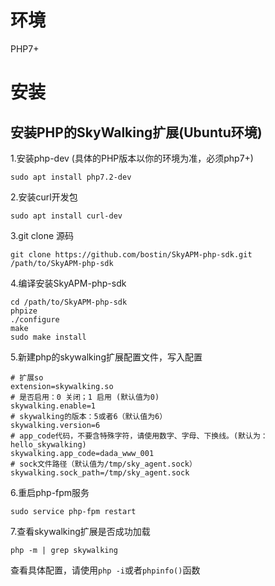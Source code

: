 # 环境

PHP7+


# 安装

## 安装PHP的SkyWalking扩展(Ubuntu环境)


1.安装php-dev (具体的PHP版本以你的环境为准，必须php7+)

```shell
sudo apt install php7.2-dev
```


2.安装curl开发包

```shell
sudo apt install curl-dev 
```


3.git clone 源码

```shell
git clone https://github.com/bostin/SkyAPM-php-sdk.git /path/to/SkyAPM-php-sdk
```


4.编译安装SkyAPM-php-sdk

```shell
cd /path/to/SkyAPM-php-sdk
phpize
./configure
make
sudo make install
```


5.新建php的skywalking扩展配置文件，写入配置

```shell
# 扩展so
extension=skywalking.so
# 是否启用：0 关闭；1 启用 (默认值为0)
skywalking.enable=1
# skywalking的版本：5或者6（默认值为6）
skywalking.version=6
# app_code代码，不要含特殊字符，请使用数字、字母、下换线。(默认为：hello_skywalking)
skywalking.app_code=dada_www_001
# sock文件路径（默认值为/tmp/sky_agent.sock）
skywalking.sock_path=/tmp/sky_agent.sock
```


6.重启php-fpm服务

```shell
sudo service php-fpm restart
```


7.查看skywalking扩展是否成功加载

```shell
php -m | grep skywalking
```

查看具体配置，请使用`php -i`或者`phpinfo()`函数


